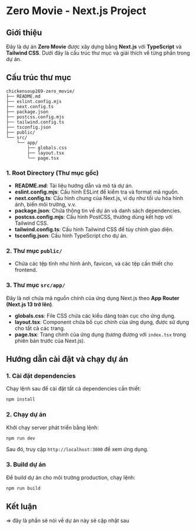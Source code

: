 # Zero Movie - Next.js Project

## Giới thiệu

Đây là dự án **Zero Movie** được xây dựng bằng **Next.js** với **TypeScript** và **Tailwind CSS**. Dưới đây là cấu trúc thư mục và giải thích về từng phần trong dự án.

## Cấu trúc thư mục

```
chickensoup269-zero_movie/
├── README.md
├── eslint.config.mjs
├── next.config.ts
├── package.json
├── postcss.config.mjs
├── tailwind.config.ts
├── tsconfig.json
├── public/
└── src/
    └── app/
        ├── globals.css
        ├── layout.tsx
        └── page.tsx
```

### 1. Root Directory (Thư mục gốc)

- **README.md**: Tài liệu hướng dẫn và mô tả dự án.
- **eslint.config.mjs**: Cấu hình ESLint để kiểm tra và format mã nguồn.
- **next.config.ts**: Cấu hình chung của Next.js, ví dụ như tối ưu hóa hình ảnh, biến môi trường, v.v.
- **package.json**: Chứa thông tin về dự án và danh sách dependencies.
- **postcss.config.mjs**: Cấu hình PostCSS, thường dùng kết hợp với Tailwind CSS.
- **tailwind.config.ts**: Cấu hình Tailwind CSS để tùy chỉnh giao diện.
- **tsconfig.json**: Cấu hình TypeScript cho dự án.

### 2. Thư mục `public/`

- Chứa các tệp tĩnh như hình ảnh, favicon, và các tệp cần thiết cho frontend.

### 3. Thư mục `src/app/`

Đây là nơi chứa mã nguồn chính của ứng dụng Next.js theo **App Router (Next.js 13 trở lên)**.

- **globals.css**: File CSS chứa các kiểu dáng toàn cục cho ứng dụng.
- **layout.tsx**: Component chứa bố cục chính của ứng dụng, được sử dụng cho tất cả các trang.
- **page.tsx**: Trang chính của ứng dụng (tương đương với `index.tsx` trong phiên bản trước của Next.js).

## Hướng dẫn cài đặt và chạy dự án

### 1. Cài đặt dependencies

Chạy lệnh sau để cài đặt tất cả dependencies cần thiết:

```bash
npm install
```

### 2. Chạy dự án

Khởi chạy server phát triển bằng lệnh:

```bash
npm run dev
```

Sau đó, truy cập `http://localhost:3000` để xem ứng dụng.

### 3. Build dự án

Để build dự án cho môi trường production, chạy lệnh:

```bash
npm run build
```

## Kết luận

=> đây là phần sẽ nói về dự án này sẽ cập nhật sau
